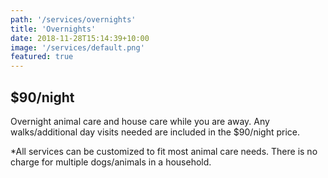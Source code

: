 ```yaml
---
path: '/services/overnights'
title: 'Overnights'
date: 2018-11-28T15:14:39+10:00
image: '/services/default.png'
featured: true
---
```


## $90/night

Overnight animal care and house care while you are away. Any walks/additional day visits needed are included in the $90/night price.

*All services can be customized to fit most animal care needs. There is no charge for multiple dogs/animals in a household.
